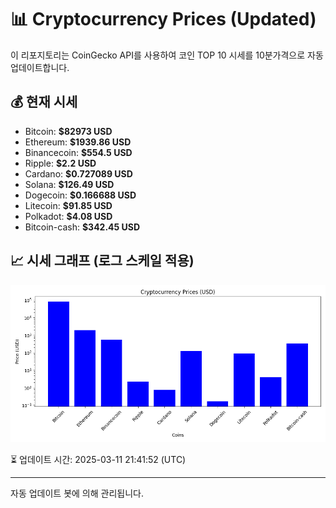 
# 📊 Cryptocurrency Prices (Updated)

이 리포지토리는 CoinGecko API를 사용하여 코인 TOP 10 시세를 10분가격으로 자동 업데이트합니다.

## 💰 현재 시세
- Bitcoin: **$82973 USD**
- Ethereum: **$1939.86 USD**
- Binancecoin: **$554.5 USD**
- Ripple: **$2.2 USD**
- Cardano: **$0.727089 USD**
- Solana: **$126.49 USD**
- Dogecoin: **$0.166688 USD**
- Litecoin: **$91.85 USD**
- Polkadot: **$4.08 USD**
- Bitcoin-cash: **$342.45 USD**

## 📈 시세 그래프 (로그 스케일 적용)
![Crypto Prices](crypto_prices.png)

⏳ 업데이트 시간: 2025-03-11 21:41:52 (UTC)

---
자동 업데이트 봇에 의해 관리됩니다.
